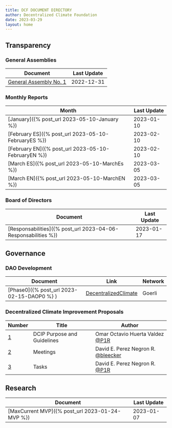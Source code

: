 ```yaml
---
title: DCF DOCUMENT DIRECTORY 
author: Decentralized Climate Foundation
date: 2023-03-29
layout: home
---
```



## Transparency

### General Assemblies

| Document | Last Update |
| -------- | -------- |
| <a href="/assets/ActaAsamblea1.pdf" target="_blank">General Assembly No. 1</a> | 2022-12-31 |

### Monthly Reports

| Month | Last Update | 
| -------- | -------- |
| [January]({% post_url 2023-05-10-January %}) | 2023-01-10 | 
| [February ES]({% post_url 2023-05-10-FebruaryES %}) | 2023-02-10 |
| [February EN]({% post_url 2023-05-10-FebruaryEN %}) | 2023-02-10 |
| [March ES]({% post_url 2023-05-10-MarchEs  %}) | 2023-03-05 |
| [March EN]({% post_url 2023-05-10-MarchEN  %}) | 2023-03-05 |

### Board of Directors

| Document | Last Update |
| -------- | -------- |
| [Responsabilities]({% post_url 2023-04-06-Responsabilities %}) | 2023-01-17 |


## Governance 

### DAO Development

| Document | Link | Network |
| -------- | -------- | -------- | 
| [Phase0]({% post_url 2023-02-15-DAOP0  %} )  | [DecentralizedClimate](https://client.aragon.org/#/decentralizedclimate) | Goerli 

### Decentralized Climate Improvement Proposals

| Number | Title | Author |
| -------- | -------- | -------- | 
| [ 1 ](https://dev.dcips.decentralizedclimate.org/dcips/dcip-1)  | DCIP Purpose and Guidelines | Omar Octavio Huerta Valdez [@P1R](https://github.com/P1R)
| [ 2 ](https://dev.dcips.decentralizedclimate.org/dcips/dcip-2)  | Meetings | David E. Perez Negron R. [@bleecker](https://github.com/bleeckersteker) 
| [ 3 ](https://dev.dcips.decentralizedclimate.org/dcips/dcip-3)  | Tasks | David E. Perez Negron R. [@P1R](https://github.com/P1R)

## Research

| Document | Last Update |
| -------- | -------- |
| [MaxCurrent MVP]({% post_url 2023-01-24-MVP  %}) | 2023-01-07 |


